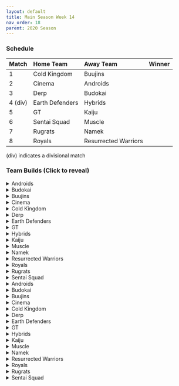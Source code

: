 ```yaml
---
layout: default
title: Main Season Week 14
nav_order: 18
parent: 2020 Season
---
```

### Schedule

|Match          |  Home Team            | Away Team        | Winner          |
| :-------------| :---------------------| :----------------| :---------------|
| 1             | Cold Kingdom          | Buujins          |                 |
| 2             | Cinema                | Androids         |                 |
| 3             | Derp                  | Budokai          |                 |
| 4 (div)       | Earth Defenders       | Hybrids          |                 |
| 5             | GT                    | Kaiju            |                 |
| 6             | Sentai Squad          | Muscle           |                 |
| 7             | Rugrats               | Namek            |                 | 
| 8             | Royals                | Resurrected Warriors |                 |

(div) indicates a divisional match

### Team Builds (Click to reveal)

<details>
  <summary>Androids</summary>
  
* Weekly Bench: Cell
* Boost Store: None
*  16
    * Attack +2, Defense -1 (1)
    * Dende's Healing (2)
    * Serious (1)
    * Quick Fast Attack (1)
    * Light Body (1)
    * Master Throw (1)
    * Trunks AI
* 17
    * Costume 2
    * Super +2, Ki -1 (1)
    * Dende's Healing (2)
    * Launch's Support (2)
    * Fighting Spirit (1)
    * Serious (1)
    * Gohan AI
* Android 19
    * Defense +2 (2)
    * Latent Energy (1)
    * Light Body (1)
    * Power of Rage (2)
    * Master Throw (1)
    * Yaj AI
* Super 17:
    * Ki + 1 (1)
    * Quick Fast Attack (1)
    * Indignation (1)
    * Savior (1)
    * Fighting Spirit (1)
    * Launch's Support (2)
    * Yaj AI

</details>

<details>
  <summary>Budokai</summary>

* Home Map: Planet Namek
* Music: Boss Battle Rock
* FA Bench: N/A for 2020 season
* Weekly bench: Kid Goku
* Boosts: N/A

* Nam
    * Defense +2 (2)
    * Latent Energy (1)
    * Quick Fast Attack (1)
    * Combo Master (1)
    * Dende's Healing (2)
    * Gohan AI

* End Goku (SSJ)
    * Super +1 (1)
    * Fighting Spirit (1)
    * Indignation (1)
    * Savior (1)
    * Light Body (1)
    * Launch's Support (2)
    * Broly's Ring (Limiter)
    * Ginyu AI

* Cyborg Tao
    * Ki +2/Super -1 (1)
    * Serious (1)
    * Light Body (1)
    * Combomaster (1)
    * Savior (1)
    * Power of Rage (2)
    * Cell AI

* Early Goku
    * Ki +1 (1)
    * Fighting Spirit (1)
    * Indignation (1)
    * Power of Rage (2)
    * Dende's Healing (2)
    * Goku AI


</details>

<details>
  <summary>Buujins</summary>

* Benched: Majin Buu
* Majuub
    * Attack +1 (1)
    * Serious! (1)
    * Quick Fast Attack (1)
    * Indignation! (1)
    * Fighting Spirit (1)
    * Combo Master (1)
    * Light Body (1)
    * Ginyu AI
* Super Buu
    * Attack +2 Defense -1 (1)
    * Serious! (1)
    * Quick Fast Attack (1)
    * Dende's Healing (2)
    * Master Throw (1)
    * Latent Energy (1)
    * Trunks AI

* Kid Buu
    * Defense +3 Attack -1 (2)
    * Launch's Support (2)
    * Indignation! (1)
    * Fighting Spirit! (1)
    * Savior (1)
    * Ginyu AI

* Evil Buu
    * Defense +2 (2)
    * Dende's Healing (2)
    * Latent Energy! (1)
    * Launch's Support (2)
    * Ginyu AI

</details>

<details>
  <summary>Cinema</summary>
  
 * Weekly Bench: Gogeta
 * Zangya
    *  Attack +1 (1)
    * Master Blast (1)
    * Dragon Spirit (2)
    * Exquisite Skill (1)
    * Hatred of Saiyans (1)
    * Latent Energy! (1)
    * Chiaotzu AI
 
 * Turles
    * Defense +3 Attack -1 (2)
    * Dende's Healing (2)
    * Fighting Spirit! (1)
    * Indignation! (1)
    * Serious! (1)
    * Chiaotzu AI
 
 * Fasha
    * Defense +2 (2)
    * Eternal Life (4)
    * Quick Fast Attack (1)
    * Trunks AI
 
 * Garlic Jr.
    * Ki +1 (1)
    * Launch's Support (2)
    * Dende's Healing (2)
    * Exquisite Skill (1)
    * Latent Energy! (1)
    * Broly's Ring (Limiter)
    * Tien AI


</details>

<details>
  <summary>Cold Kingdom </summary>
  
* Bench: King Cold

* 1st Form Freeza
    * Defense +3 Attack -1(2)
    * Launches Support(2)
    * Indignation(1)
    * Light Body(1)
    * QFA(1)
    * Trunks AI

* Recoome
    * Costume 2
    * Super +1(1)
    * KSA(2)
    * Savior(1)
    * Light Body(1)
    * Fighting Spirit(1)
    * Master Throw(1)
    * Majin Buu AI

* First Form Cooler
    * Costume 2
    * Super +2 Ki -1(1)
    * Launches Support(2)
    * Fighting Spirit(1)
    * QFA(1)
    * Savior(1)
    * Indignation(1)
    * Broly’s Ring(Free)
    * Yajirobe AI

* Meta Cooler
    * Defense +2(2)
    * Serious(1)
    * Dende’s Healing(2)
    * Tension Up(2)
    * Trunks AI
</details>

<details>
  <summary>Derp</summary>
  
* Weekly Bench: Salza 
*  Kibito
    * Attack +2, Defense -1 (1)
    * Fighting spirit (1)
    * Serious (1)
    * Quick Fast Attack (1)
    * Light Body (1)
    * Dendes Healing (2)
    * Cell AI
* Devilman
    * Super +1 (1)
    * Power of Rage (2)
    * Indignation (1)
    * Savior (1)
    * Launch support (2)
    * Yajirobe AI
* Android 20
    * Attack +1 (1)
    * High tension (3)
    * Master Throw (1)
    * Launch support (2)
    * Goku AI
* Hercule
    * Ki +2 Super -1 (1)
    * Savior (1)
    * Dragon power (3)
    * Indignation (1)
    * Fighting Spirit (1)
    * Tien AI

</details>

<details>
  <summary>Earth Defenders</summary>
  
* Weekly Bench: Tien
* Boost Store: None
*  Yamcha
    * Defense +3 Attack -1 (2)
    * Dragon Power (3)
    * Latent Energy (1)
    * Quick Fast Attack (1)
    * Tien AI
* SSJ1 Mid Vegeta
    * Attack +1 (1)
    * Dende's Healing (2)
    * Fighting Spirit (1)
    * Serious (1)
    * Power of Rage (2)
    * Limiter (Free)
    * Piccolo AI
* Base Mid Goku
    * Super +2 Ki -1 (1)
    * Kibito's Secret Art (2)
    * Savior (1)
    * Indignation (1)
    * Launch's Support (2)
    * Tien AI
* Krillin
    * Attack +2 Defense -1 (1)
    * Dende's Healing (2)
    * Indomitable Fighting Spirit (2)
    * Serious (1)
    * Quick Fast Attack (1)
    * Majin Buu AI

</details>

<details>
  <summary>GT</summary>
  
* Weekly Bench: Pan
* Boost Store: None
*  Syn Shenron
    * Ki 1
    * Fighting Spirit
    * Master blast
    * High Tension
    * Latent Energy
    * Broly's Ring
    * Vegeta AI
* Super Baby 1
    * Attack 1
    * Serious
    * Dende's Healing
    * Dragon Spirit
    * Savior
    * Ginyu AI
* GT Goku (ssj3)
    * Attack +2, Def -1
    * Serious
    * QFA
    * Power of Rage
    * Dende's Healing
    * Broly's Ring
    * Broly AI
* Ssj4 Vegeta
    * Ki +2, Super -1
    * Indignation
    * Savior
    * Eternal Life
    * Broly's ring
    * Frieza AI

</details>

<details>
  <summary>Hybrids</summary>
  
* Weekly Bench: Sword Trunks
* Boost Store: None
*  Ultimate Gohan
    * Attack +1 (1)
    * Serious (1)
    * Quick Fast Attack (1)
    * Eternal Life (4)
    * Majin Buu AI
* Teen Gohan (SSJ)
    * Costume 2
    * Super +2, Ki -1 (1)
    * Indignation (1)
    * Fighting spirit (1)
    * Launch’s Support (2)
    * Dende's Healing (2)
    * Chiaotzu AI
* Kid Gohan
    * Costume 2
    * Defense +3, Attack -1 (2)
    * Latent energy (1)
    * Serious (1)
    * QFA (1)
    * Dendes healing (2)
    * Trunks AI
* Future Gohan (SSJ)
    * Ki + 1 (1)
    * Fighting Spirit (1)
    * Latent Energy (1)
    * Indignation (1)
    * Savior (1)
    * Kibito's Secret Art (2)
    * Frieza AI

</details>

<details>
  <summary>Kaiju</summary>
  
* Weekly Bench: Nappa
* Boost Store: None
* Bardock
    * Attack +2, Defense -1 (1)
    * Serious (1)
    * Indignation (1)
    * Dende’s Healing (2)
    * Light Body (1)
    * Combo master (1)
    * Majin Buu AI
* Raditz
    * Attack +1 (1)
    * Fighting spirit (1)
    * Quick fast attack (1)
    * Dragon Power (3)
    * Light body(1)
    * Trunks AI
* King vegeta
    * Defense +2 (2)
    * Savior (1)
    * Eternal life (4)
    * Yajirobe AI
* Scouter Vegeta
    * Super +1 (1)
    * Indignation (1)
    * Serious (1)
    * Launch's support (2)
    * Power of rage (2)
    * Tien AI

</details>

<details>
  <summary>Muscle</summary>
  
* Weekly Bench: Broly
* Boost Store: None
*  Roshi
    * Atk +1 (1)
    * Dragon Power (3)
    * Dragon Spirit (2)
    * Light Body (1)
    * Ginyu AI
* SSJ Trunks
    * Super +2, Ki -1 (1)
    * Indignation (1)
    * Launch's Support (2)
    * Savior (1)
    * Fighting Spirit (1)
    * Serious (1)
    * Tien AI
* Android 13
    * Super +1 (1)
    * Tension Up (2)
    * Dende's Healing (2)
    * Fighting spirit (1)
    * Savior (1)
    * Frieza AI
* Bojack
    * Def +2 (2)
    * Eternal Life (4)
    * Latent Energy (1)
    * Yaj AI

</details>

<details>
  <summary>Namek</summary>
  
* Weekly Bench: Nuova
* Boost Store: None
* Tambourine
    * Costume 2
    * Attack +2, Defense -1 
    * Dende's Healing
    * Power of Rage 
    * Serious 
    * Latent Energy
    * Trunks AI
* Nail
    * Attack+1
    * Serious
    * Fighting Spirit
    * Light Body
    * Savior
    * Launch's Support
    * Majin Buu AI
* King Piccolo
    * Costume 2
    * Ki+1
    * Dende's Healing
    * Kibito's Secret Art
    * Indignation
    * Savior
    * Ginyu AI
* Late Piccolo
    * Late Piccolo
    * Eternal Life
    * Quick Fast Attack
    * Trunks AI

</details>

<details>
  <summary>Resurrected Warriors</summary>
  
* Weekly Bench: Videl
* Boost Store: None
*  Android 18
    * Costume 3
    * ~~Defense +2 (2)~~
    * Latent (1)
    * Serious (1)
    * Dende's (2)
    * Qfa (1)
    * Trunks AI
* Eighter
    * Costume 1
    * Defence +3 Attack down 1 (2)
    * Launch Support (2)
    * Light Body (1)
    * Indigniation (1)
    * Fighting Spirit (1)
    * Cell AI
* Early Piccolo
    * Costume 1
    * Defense +2 Attack -1 (1)
    * Eternal Life (4)
    * Indignation (1)
    * Light Body (1)
    * Chiaotzu AI
* End Vegeta (SSJ)
    * Costume 2
    * Attack +2 Defense -1 (1)
    * Serious (1)
    * Rush Blast 3 (3)
    * Fighting Spirit (1)
    * QFA (1)
    * Chiaotzu AI

</details>


<details>
  <summary>Royals</summary>
  
* Weekly Bench: Slug
* Boost Store: None
*  Majin Vegeta
    * Attack +2, Defense -1 (1)
    * Serious! (1)
    * Latent Energy! (1)
    * Eternal Life (4)
    * Chiaotzu AI
* Dabura
    * Attack +1 (1)
    * Serious (1)
    * Quick-Fast Attack (1)
    * Fighting Spirit! (1)
    * Master Blast (1)
    * Launch's Support (2)
    * Default AI
* Mecha Frieza
    * Ki +2 Super -1 (1)
    * Dende's Healing (2)
    * Savior (1)
    * Launch's Support (2)
    * Indignation! (1)
    * Default AI
* Pilaf Machine
    * Super +2 Ki -1(1)
    * Savior (1)
    * Dende's Healing (2)
    * High Tension (3)
    * Broly's Ring (Limiter)
    * Ginyu AI

</details>

<details>
  <summary>Rugrats</summary>
  
* Weekly Bench: Saibaman
* Boost Store: None
*  Goten (SSJ): Costume 1
    * Defense +1 (1)
    * Latent Energy (1)
    * Indignation (1)
    * Launch's Support (2)
    * Quick Fast Attack (1)
    * Serious (1)
    * Chaiotzu AI
* Trunks (base): Costume 1
    * Attack +2 Defense -1 (1)
    * Latent Energy (1)
    * Fighting Spirit (1)
    * Kibito's Secret Art (2)
    * Dende's Healing (2)
    * Broly's Ring (free)
    * Chaiotzu AI
* Cell Jr.: Costume 1
    * Defense +2 Attack -1 (1)
    * Fighting Spirit (1)
    * Light Body (1)
    * Dende's Healing (2)
    * Power of Rage (2)
    * Broly AI
* Arale
    * Super +1 (1)
    * Savior (1)
    * Light body (1)
    * Tension Up (2)
    * Power of Rage (2)
    * Yajirobe AI

</details>

<details>
  <summary>Sentai Squad</summary>
  
* Note - Burter’s Power of Rage was randomly removed due to there being 3 Power of Rages
* Note - Saiyaman’s Savior was randomly removed due to there being 3 Saviors
* Weekly Bench: Ginyu 
* Boost Store: None
*  Saiyawoman
    * Costume 2
    * Attack +1 (1)
    * Power of Rage (2)
    * Launch's Support (2)
    * Indignation (1)
    * QFA (1)
    * Gohan AI
* Saiyaman
    * Costume 2
    * Ki +1 (1)
    * Unleash Ki (1)
    * Launch's Support (2)
    * Light Body (1)
    * Serious (1)
    * ~~Savior (1)~~ (Removed)
    * Tien AI
* Jeice
    * Costume 1
    * Super +2 Ki -1 (1)
    * Power of Rage (2)
    * Kibito’s Secret Art (2)
    * Light Body (1)
    * Savior (1)
    * Frieza AI
* Burter
    * Costume 1
    * Defense +2 (2)
    * ~~Power of Rage (2)~~ (Removed)
    * Indignation (1)
    * Combo Master (1)
    * Savior(2)
    * Yajirobe AI

</details>
<details>
  <summary>Androids</summary>
  
* Home Map: Glacier
* Music: Boss Ganges
* Weekly Bench: 
* Boost Store: None


</details>

<details>
  <summary>Budokai</summary>

* Home Map: Planet Namek
* Music: Boss Battle Rock
* Weekly bench: 
* Boosts: N/A



</details>

<details>
  <summary>Buujins</summary>

* Home Map: Supreme Kai's World
* Music: Nanshan
* Bench:

</details>

<details>
  <summary>Cinema</summary>
  
* Home Map: Hell
* Music: Warlord F
* Bench: 


</details>

<details>
  <summary>Cold Kingdom </summary>
  
* Home Map: Broly's Planet
* Music: Paranoia
* Bench: 

</details>

<details>
  <summary>Derp</summary>
  
* Home Map: Penguin Village
* Music: War Begins
* Bench:

</details>

<details>
  <summary>Earth Defenders</summary>
  
* Home Map: Mt. Paozu
* Music: Aether
* Bench: 

</details>

<details>
  <summary>GT</summary>
  
* Home Map: Kings Castle
* Music: Turbulence
* Bench: 

</details>

<details>
  <summary>Hybrids</summary>
  
* Home Map: Wastelands
* Music: Dragon Castle
* Bench: 


</details>

<details>
  <summary>Kaiju</summary>
  
* Home Map: Rocky Area
* Music: Crongus
* Bench: 

</details>

<details>
  <summary>Muscle</summary>
  
* Home Map: Muscle Tower
* Music: Epic Boss Fight
* Bench: 

</details>

<details>
  <summary>Namek</summary>
  
* Home Map: Kami's Lookout
* Music: Fight me if you can
* Bench: 

</details>

<details>
  <summary>Resurrected Warriors</summary>
  
* Home Map: Desert
* Music: Action Fight
* Bench: 

</details>


<details>
  <summary>Royals</summary>
  
* Home Map: Hyperbolic Time Chamber
* Music: Thunder
* Bench: 

</details>

<details>
  <summary>Rugrats</summary>
  
* Home Map: City Ruins
* Music: Nanga-F
* Bench: 

</details>

<details>
  <summary>Sentai Squad</summary>
  
* Home Map: Frieza's Ship
* Music: Hurricane
* Bench:  

</details>